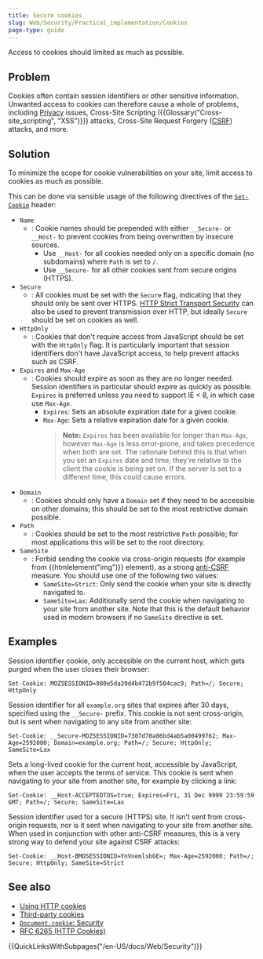 ```yaml
---
title: Secure cookies
slug: Web/Security/Practical_implementation/Cookies
page-type: guide
---
```


Access to cookies should limited as much as possible.

## Problem

Cookies often contain session identifiers or other sensitive information. Unwanted access to cookies can therefore cause a whole of problems, including [Privacy](/en-US/docs/Web/Privacy) issues, Cross-Site Scripting ({{Glossary("Cross-site_scripting", "XSS")}}) attacks, Cross-Site Request Forgery ([CSRF](/en-US/docs/Glossary/CSRF)) attacks, and more.

## Solution

To minimize the scope for cookie vulnerabilities on your site, limit access to cookies as much as possible.

This can be done via sensible usage of the following directives of the [`Set-Cookie`](/en-US/docs/Web/HTTP/Headers/Set-Cookie) header:

- `Name`
  - : Cookie names should be prepended with either `__Secure-` or `__Host-` to prevent cookies from being overwritten by insecure sources.
    - Use `__Host-` for all cookies needed only on a specific domain (no subdomains) where `Path` is set to `/`.
    - Use `__Secure-` for all other cookies sent from secure origins (HTTPS).
- `Secure`
  - : All cookies must be set with the `Secure` flag, indicating that they should only be sent over HTTPS. [HTTP Strict Transport Security](/en-US/docs/Web/Security/Practical_implementation/TLS#http_strict_transport_security) can also be used to prevent transmission over HTTP, but ideally `Secure` should be set on cookies as well.
- `HttpOnly`
  - : Cookies that don't require access from JavaScript should be set with the `HttpOnly` flag. It is particularly important that session identifiers don't have JavaScript access, to help prevent attacks such as CSRF.
- `Expires` and `Max-Age`
  - : Cookies should expire as soon as they are no longer needed. Session identifiers in particular should expire as quickly as possible. `Expires` is preferred unless you need to support IE < 8, in which case use `Max-Age`.
    - `Expires`: Sets an absolute expiration date for a given cookie.
    - `Max-Age`: Sets a relative expiration date for a given cookie.
      > **Note:** `Expires` has been available for longer than `Max-Age`, however `Max-Age` is less error-prone, and takes precedence when both are set. The rationale behind this is that when you set an `Expires` date and time, they're relative to the client the cookie is being set on. If the server is set to a different time, this could cause errors.
- `Domain`
  - : Cookies should only have a `Domain` set if they need to be accessible on other domains; this should be set to the most restrictive domain possible.
- `Path`
  - : Cookies should be set to the most restrictive `Path` possible; for most applications this will be set to the root directory.
- `SameSite`
  - : Forbid sending the cookie via cross-origin requests (for example from {{htmlelement("img")}} element), as a strong [anti-CSRF](/en-US/docs/Web/Security/Practical_implementation/CSRF_prevention) measure. You should use one of the following two values:
    - `SameSite=Strict`: Only send the cookie when your site is directly navigated to.
    - `SameSite=Lax`: Additionally send the cookie when navigating to your site from another site. Note that this is the default behavior used in modern browsers if no `SameSite` directive is set.

## Examples

Session identifier cookie, only accessible on the current host, which gets purged when the user closes their browser:

```http
Set-Cookie: MOZSESSIONID=980e5da39d4b472b9f504cac9; Path=/; Secure; HttpOnly
```

Session identifier for all `example.org` sites that expires after 30 days, specified using the `__Secure-` prefix. This cookie is not sent cross-origin, but is sent when navigating to any site from another site:

```http
Set-Cookie: __Secure-MOZSESSIONID=7307d70a86bd4ab5a00499762; Max-Age=2592000; Domain=example.org; Path=/; Secure; HttpOnly; SameSite=Lax
```

Sets a long-lived cookie for the current host, accessible by JavaScript, when the user accepts the terms of service. This cookie is sent when navigating to your site from another site, for example by clicking a link:

```http
Set-Cookie: __Host-ACCEPTEDTOS=true; Expires=Fri, 31 Dec 9999 23:59:59 GMT; Path=/; Secure; SameSite=Lax
```

Session identifier used for a secure (HTTPS) site. It isn't sent from cross-origin requests, nor is it sent when navigating to your site from another site. When used in conjunction with other anti-CSRF measures, this is a very strong way to defend your site against CSRF attacks:

```http
Set-Cookie: __Host-BMOSESSIONID=YnVnemlsbGE=; Max-Age=2592000; Path=/; Secure; HttpOnly; SameSite=Strict
```

## See also

- [Using HTTP cookies](/en-US/docs/Web/HTTP/Cookies)
- [Third-party cookies](/en-US/docs/Web/Privacy/Third-party_cookies)
- [`Document.cookie`: Security](/en-US/docs/Web/API/Document/cookie#security)
- [RFC 6265 (HTTP Cookies)](https://datatracker.ietf.org/doc/html/rfc6265)

{{QuickLinksWithSubpages("/en-US/docs/Web/Security")}}
